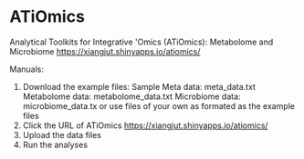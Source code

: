 # ATiOmics
Analytical Toolkits for Integrative 'Omics (ATiOmics): Metabolome and Microbiome
https://xiangjut.shinyapps.io/atiomics/

Manuals:
1. Download the example files: 
      Sample Meta data: meta_data.txt
      Metabolome data: metabolome_data.txt
      Microbiome data: microbiome_data.tx
   or use files of your own as formated as the example files
2. Click the URL of ATiOmics https://xiangjut.shinyapps.io/atiomics/
3. Upload the data files 
4. Run the analyses
